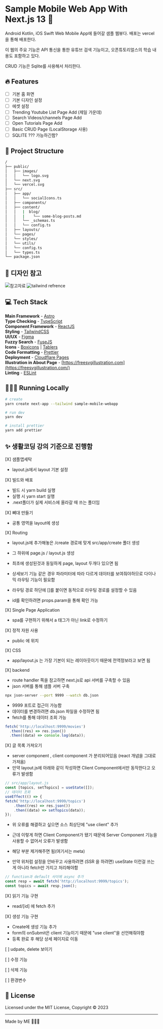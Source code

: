 # Sample Mobile Web App With Next.js 13 📄

Android Kotlin, iOS Swift Web Mobile App에 들어갈 샘플 웹뷰다. 배포는 vercel을 통해 배포한다.

이 웹의 주요 기능은 API 통신을 통한 유튜브 검색 기능이고, 오픈튜토리얼스의 학습 내용도 포함하고 있다.

CRUD 기능은 Sqlite를 사용해서 처리한다.

## 🔥 Features

- [ ] 기본 홈 화면
- [ ] 기본 디자인 설정
- [ ] 에셋 설정
- [ ] Trending Youtube List Page Add (제일 가운데)
- [ ] Search Videos/channels Page Add
- [ ] Open Tutorials Page Add
- [ ] Basic CRUD Page (LocalStorage 사용)
- [ ] SQLITE ??? 가능하긴함?

## 🚀 Project Structure

```bash
/
├── public/
│   ├── images/
│   │   └── logo.svg
│   └── next.svg
│   └── vercel.svg
├── src/
│   ├── app/
│   │   └── socialIcons.ts
│   ├── components/
│   ├── content/
│   │   |  blog/
│   │   |    └── some-blog-posts.md
│   │   └── _schemas.ts
│   │   └── config.ts
│   ├── layouts/
│   └── pages/
│   └── styles/
│   └── utils/
│   └── config.ts
│   └── types.ts
└── package.json
```

## 📖 디자인 참고

![참고자료](https://dribbble.com/shots/19339947-Mobile-App-for-Movies)
![tailwind refrence](https://flowbite.com/docs/components/bottom-navigation/)

## 💻 Tech Stack

**Main Framework** - [Astro](https://astro.build/)  
**Type Checking** - [TypeScript](https://www.typescriptlang.org/)  
**Component Framework** - [ReactJS](https://reactjs.org/)  
**Styling** - [TailwindCSS](https://tailwindcss.com/)  
**UI/UX** - [Figma](https://figma.com)  
**Fuzzy Search** - [FuseJS](https://fusejs.io/)  
**Icons** - [Boxicons](https://boxicons.com/) | [Tablers](https://tabler-icons.io/)  
**Code Formatting** - [Prettier](https://prettier.io/)  
**Deployment** - [Cloudflare Pages](https://pages.cloudflare.com/)  
**Illustration in About Page** - [https://freesvgillustration.com](https://freesvgillustration.com/)  
**Linting** - [ESLint](https://eslint.org)

## 👨🏻‍💻 Running Locally

```bash
# create
yarn create next-app --tailwind sample-mobile-webapp

# run dev
yarn dev

# install prettier
yarn add prettier
```

## ✨ 생활코딩 강의 기준으로 진행함

[X] 샘플앱세탁

- layout.js에서 layout 기본 설정

[X] 빌드와 배포

- 빌드 시 yarn build 실행
- 실행 시 yarn start 실행
- .next폴더가 실제 서비스에 올라갈 때 쓰는 폴더임

[X] 뼈대 만들기

- 공통 영역을 layout에 생성

[X] Routing

- layout.js에 추가해놓은 /create 경로에 맞게 src/app/create 폴더 생성
- 그 하위에 page.js / layout.js 생성
- 최초에 생성된것과 동일하게 page, layout 두개다 있으면 됨

- 상세보기 기능 같은 경우 파라미터에 따라 다르게 데이터를 보여줘야하므로 다이나믹 라우팅 기능이 필요함
- 라우팅 경로 하단에 []를 붙이면 동적으로 라우팅 경로를 설정할 수 있음
- id를 확인하려면 props.param을 통해 확인 가능

[X] Single Page Application

- spa를 구현하기 위해서 a 태그가 아닌 link로 수정하기

[X] 정적 자원 사용

- public 에 위치

[X] CSS

- app/layout.js 는 가장 기본이 되는 레이아웃이기 때문에 전역정보라고 보면 됨

[X] backend

- route handler 쪽을 참고하면 next.js로 api 서버를 구축할 수 있음
- json 서버를 통해 샘플 서버 구축

```bash
npx json-server --port 9999 --watch db.json
```

- 9999 포트로 접근이 가능함
- 데이터를 변경하려면 db.json 파일을 수정하면 됨
- fetch를 통해 데이터 조회 가능

```js
fetch('http://localhost:9999/movies')
  .then((res) => res.json())
  .then((data) => console.log(data));
```

[X] 글 목록 가져오기

- server component , client component 가 분리되어있음 (react 개념을 그대로 가져옴)
- 만약 layout.js에 아래와 같이 작성하면 Client Component에서만 동작한다고 오류가 발생함

```js
// src/app/layout.js
const [topics, setTopics] = useState([]);
// 데이터 조회
useEffect(() => {
fetch('http://localhost:9999/topics')
    .then((res) => res.json())
    .then((data) => setTopics(data));
});
```

- 위 오류를 해결하고 싶으면 소스 최상단에 "use client" 추가
- 근데 이렇게 하면 Client Component가 됐기 때문에 Server Component 기능을 사용할 수 없어서 오류가 발생함
- 해당 부분 제거해주면 됨(여기서는 meta)

- 만약 위처럼 설정을 안바꾸고 사용하려면 (SSR 을 하려면) useState 이런걸 쓰는게 아니라 fetch만 가지고 처리해야함

```js
// function과 default 사이에 async 추가
const resp = await fetch('http://localhost:9999/topics');
const topics = await resp.json();
```

[X] 읽기 기능 구현

- read/[id] 에 fetch 추가

[X] 생성 기능 구현

- Create에 생성 기능 추가
- form의 onSubmit은 client 기능이기 때문에 "use client"을 선언해줘야함
- 등록 완료 후 해당 상세 페이지로 이동

[ ] udpate, delete 보이기

[ ] 수정 기능

[ ] 삭제 기능

[ ] 환경변수

## 📜 License

Licensed under the MIT License, Copyright © 2023

---

Made by ME 👨🏻‍💻
